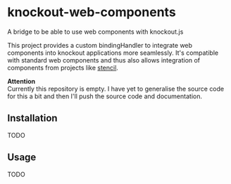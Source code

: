 # knockout-web-components
A bridge to be able to use web components with knockout.js

This project provides a custom bindingHandler to integrate web components into knockout applications more seamlessly.
It's compatible with standard web components and thus also allows integration of components from projects like [stencil](http://stenciljs.com).

**Attention**  
Currently this repository is empty.
I have yet to generalise the source code for this a bit and then I'll push the source code and documentation.

## Installation

TODO

## Usage

TODO
